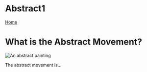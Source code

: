 # Abstract1
 <!DOCTYPE html>
 <html>
 	<head>
 		<!-- displayed in the tab bar -->
 		<title> The Abstract Movement</title>
 	</head>
 	<nav>
 		<a href="index.html">Home</a>
 	</nav>
 	<body>
 		<h1> What is the Abstract Movement?</h1>
        <img src="https://arthive.net/res/media/img/orig/article/643/7567087@2x.jpg" alt="An abstract painting">
        <p>The abstract movement is...</p>
        <!-- This will have the information about the abstract movement -->
        </body>
 </html>

